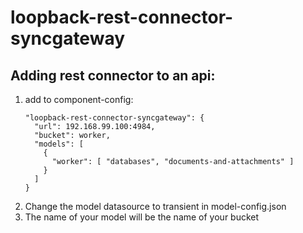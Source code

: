 loopback-rest-connector-syncgateway
===

## Adding rest connector to an api:

1. add to component-config:
   ```
   "loopback-rest-connector-syncgateway": {
     "url": 192.168.99.100:4984,
     "bucket": worker,
     "models": [
       {
         "worker": [ "databases", "documents-and-attachments" ]
       }
     ]
   }
   ```
2. Change the model datasource to transient in model-config.json
3. The name of your model will be the name of your bucket